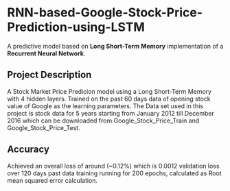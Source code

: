 # RNN-based-Google-Stock-Price-Prediction-using-LSTM
A predictive model based on **Long Short-Term Memory** implementation of a **Recurrent Neural Network**.
</br>
## Project Description 
A Stock Market Price Predicion model using a Long Short-Term Memory with 4 hidden layers. Trained on the past 60 days data of opening stock value of Google as the learning parameters. The Data set used in this project is stock data for 5 years starting from January 2012 till December 2016 which can be downloaded from Google_Stock_Price_Train and Google_Stock_Price_Test. 
</br>
## Accuracy 
Achieved an overall loss of around (~0.12%) which is 0.0012 validation loss over 120 days past data training running for 200 epochs, calculated as Root mean squared error calculation.



